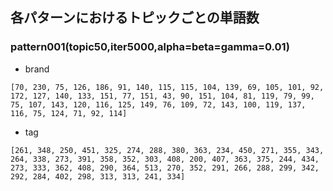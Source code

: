 ## 各パターンにおけるトピックごとの単語数
### pattern001(topic50,iter5000,alpha=beta=gamma=0.01)
- brand
```
[70, 230, 75, 126, 186, 91, 140, 115, 115, 104, 139, 69, 105, 101, 92, 172, 127, 140, 133, 151, 77, 151, 43, 90, 151, 104, 81, 119, 79, 99, 75, 107, 143, 120, 116, 125, 149, 76, 109, 72, 143, 100, 119, 137, 116, 75, 124, 71, 92, 114]
```
- tag
```
[261, 348, 250, 451, 325, 274, 288, 380, 363, 234, 450, 271, 355, 343, 264, 338, 273, 391, 358, 352, 303, 408, 200, 407, 363, 375, 244, 434, 273, 333, 362, 408, 290, 364, 513, 270, 352, 291, 266, 288, 299, 342, 292, 284, 402, 298, 313, 313, 241, 334]
```
